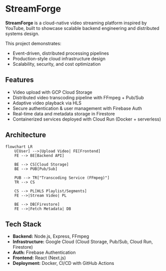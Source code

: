 # StreamForge
**StreamForge** is a cloud-native video streaming platform inspired by YouTube, built to showcase scalable backend engineering and distributed systems design.

This project demonstrates:  
- Event-driven, distributed processing pipelines  
- Production-style cloud infrastructure design  
- Scalability, security, and cost optimization  

## Features
- Video upload with GCP Cloud Storage  
- Distributed video transcoding pipeline with FFmpeg + Pub/Sub  
- Adaptive video playback via HLS  
- Secure authentication & user management with Firebase Auth  
- Real-time data and metadata storage in Firestore  
- Containerized services deployed with Cloud Run (Docker + serverless)  

## Architecture
```mermaid
flowchart LR
    U[User] -->|Upload Video| FE[Frontend]
    FE --> BE[Backend API]

    BE --> CS[Cloud Storage]
    BE --> PUB[Pub/Sub]

    PUB --> TR["Transcoding Service (FFmpeg)"]
    TR --> CS

    CS --> PL[HLS Playlist/Segments]
    FE -->|Stream Video| PL

    BE --> DB[Firestore]
    FE -->|Fetch Metadata| DB
```

## Tech Stack
- **Backend:** Node.js, Express, FFmpeg  
- **Infrastructure:** Google Cloud (Cloud Storage, Pub/Sub, Cloud Run, Firestore)  
- **Auth:** Firebase Authentication  
- **Frontend:** React (Next.js)
- **Deployment:** Docker, CI/CD with GitHub Actions